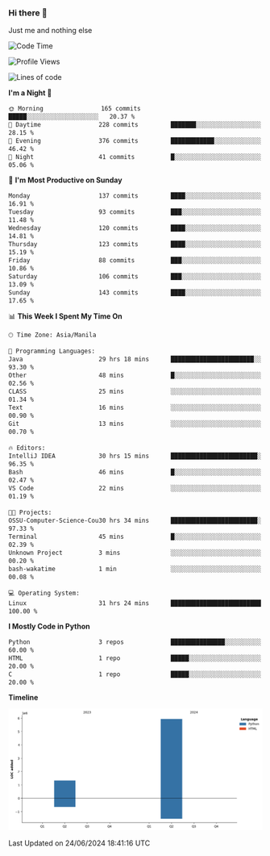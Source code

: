 ### Hi there 👋

Just me and nothing else


<!--START_SECTION:waka-->
![Code Time](http://img.shields.io/badge/Code%20Time-429%20hrs%2026%20mins-blue)

![Profile Views](http://img.shields.io/badge/Profile%20Views-26-blue)

![Lines of code](https://img.shields.io/badge/From%20Hello%20World%20I%27ve%20Written-7.3%20million%20lines%20of%20code-blue)

**I'm a Night 🦉** 

```text
🌞 Morning                165 commits         █████░░░░░░░░░░░░░░░░░░░░   20.37 % 
🌆 Daytime                228 commits         ███████░░░░░░░░░░░░░░░░░░   28.15 % 
🌃 Evening                376 commits         ████████████░░░░░░░░░░░░░   46.42 % 
🌙 Night                  41 commits          █░░░░░░░░░░░░░░░░░░░░░░░░   05.06 % 
```
📅 **I'm Most Productive on Sunday** 

```text
Monday                   137 commits         ████░░░░░░░░░░░░░░░░░░░░░   16.91 % 
Tuesday                  93 commits          ███░░░░░░░░░░░░░░░░░░░░░░   11.48 % 
Wednesday                120 commits         ████░░░░░░░░░░░░░░░░░░░░░   14.81 % 
Thursday                 123 commits         ████░░░░░░░░░░░░░░░░░░░░░   15.19 % 
Friday                   88 commits          ███░░░░░░░░░░░░░░░░░░░░░░   10.86 % 
Saturday                 106 commits         ███░░░░░░░░░░░░░░░░░░░░░░   13.09 % 
Sunday                   143 commits         ████░░░░░░░░░░░░░░░░░░░░░   17.65 % 
```


📊 **This Week I Spent My Time On** 

```text
🕑︎ Time Zone: Asia/Manila

💬 Programming Languages: 
Java                     29 hrs 18 mins      ███████████████████████░░   93.30 % 
Other                    48 mins             █░░░░░░░░░░░░░░░░░░░░░░░░   02.56 % 
CLASS                    25 mins             ░░░░░░░░░░░░░░░░░░░░░░░░░   01.34 % 
Text                     16 mins             ░░░░░░░░░░░░░░░░░░░░░░░░░   00.90 % 
Git                      13 mins             ░░░░░░░░░░░░░░░░░░░░░░░░░   00.70 % 

🔥 Editors: 
IntelliJ IDEA            30 hrs 15 mins      ████████████████████████░   96.35 % 
Bash                     46 mins             █░░░░░░░░░░░░░░░░░░░░░░░░   02.47 % 
VS Code                  22 mins             ░░░░░░░░░░░░░░░░░░░░░░░░░   01.19 % 

🐱‍💻 Projects: 
OSSU-Computer-Science-Cou30 hrs 34 mins      ████████████████████████░   97.33 % 
Terminal                 45 mins             █░░░░░░░░░░░░░░░░░░░░░░░░   02.39 % 
Unknown Project          3 mins              ░░░░░░░░░░░░░░░░░░░░░░░░░   00.20 % 
bash-wakatime            1 min               ░░░░░░░░░░░░░░░░░░░░░░░░░   00.08 % 

💻 Operating System: 
Linux                    31 hrs 24 mins      █████████████████████████   100.00 % 
```

**I Mostly Code in Python** 

```text
Python                   3 repos             ███████████████░░░░░░░░░░   60.00 % 
HTML                     1 repo              █████░░░░░░░░░░░░░░░░░░░░   20.00 % 
C                        1 repo              █████░░░░░░░░░░░░░░░░░░░░   20.00 % 
```



**Timeline**

![Lines of Code chart](https://raw.githubusercontent.com/brutist/brutist/main/assets/bar_graph.png)


 Last Updated on 24/06/2024 18:41:16 UTC
<!--END_SECTION:waka-->
